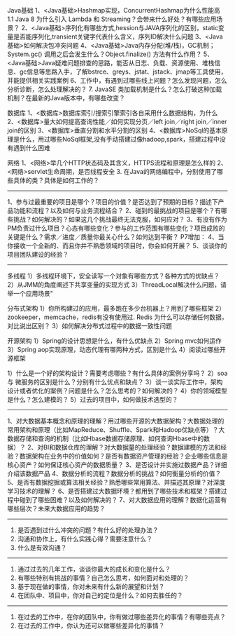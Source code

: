 Java基础
1、<Java基础>Hashmap实现，ConcurrentHashmap为什么性能高
1.1 Java 8 为什么引入 Lambda 和 Streaming？会带来什么好处？有哪些应用场景？
2、<Java基础>序列化有哪些方式,hession与JAVA序列化的区别，static变量是否能序列化,transient关键字代表什么含义，序列ID解决什么问题
3、<Java基础>如何解决包冲突问题
4、<Java基础>Java内存分配(堆/栈)，GC机制；System.gc() 调用之后会发生什么？Object.finalize() 方法有什么作用？
5、<Java基础>Java疑难问题排查的思路，能否从日志、负载、资源使用、堆栈信息、gc信息等思路入手，了解bstrce、greys、jstat、jstack、jmap等工具使用，并能提供相关实践案例
6、工作中，有遇到过哪些线上问题？怎么发现问题，怎么分析诊断，怎么处理解决的？
7. JavaSE 类加载机制是什么？怎么打破这种加载机制？在最新的Java版本中，有哪些改变？

数据库
1、<数据库>数据库索引/搜索引擎索引各自采用什么数据结构，为什么
2、<数据库>量大如何提高查询性能／如何实现分页／left join／right join／inner join的区别
3、<数据库>垂直分割和水平分割的区别
4、<数据库>NoSql的基本原理是什么，用过哪些NoSql框架,没有手动搭建过像hadoop,spark，搭建过程中没有遇到什么困难

网络
1、<网络>举几个HTTP状态码及其含义，HTTPS流程和原理是怎么样的
2、<网络>servlet生命周期，是否线程安全
3. 在Java的网络编程中，分别使用了哪些具体的类？具体是如何工作的？

-----


1、参与过最重要的项目是哪个？项目的价值？是否达到了预期的目标？描述下产品功能和流程？以及如何与业务流程结合？
2、碰到的最挑战的项目是哪个？有哪些挑战？如何解决的？如果这几个挑战最终无法克服，如何应对？
3、有没有作为PM负责过什么项目？心态有哪些变化？参与的工作范围有哪些变化？项目成败的关键是什么？需求／进度／质量你最关心什么？如何达到平衡？
P7增加：
4、当你接收一个全新的、而且你并不熟悉领域的项目时，你会如何开展？
5、谈谈你的项目团队建设的经验？ 


-----------

多线程
1）多线程环境下，安全读写一个对象有哪些方式？各种方式的优缺点？
2）从JMM的角度阐述下共享变量的实现方式
3）ThreadLocal解决什么问题，请举一个应用场景"

分布式架构
1）你所构建过的应用，最多跑在多少台机器上？用到了哪些框架
2）zookeeper，memcache，redis有没有使用过. Redis 为什么可以存储任何数据，对比说出区别？
3）如何解决分布式过程中的数据一致性问题

开源架构
1）Spring的设计思想是什么，有什么优缺点
2）Spring mvc如何运作
3）Spring aop实现原理，动态代理有哪两种方式，区别是什么
4）阅读过哪些开源框架

1）什么是一个好的架构设计？需要考虑哪些？有什么具体的案例分享吗？
2）soa 与 微服务的区别是什么？分别有什么优点和缺点？
3）谈一谈实际工作中，架构设计或者优化的案例？问题是什么？怎么思考的？如何解决的？
4）你的领域模型是什么？怎么建模的？
5）过去的项目中，如何做技术选型的？

----------

1、对大数据基本概念和原理的理解？用过哪些开源的大数据架构？大数据处理的常用架构和原理（比如MapReduce、Shuffle、Spark和Hadoop优缺点等）？大数据存储和查询的机制（比如Hbase数据存储原理、如何查询Hbase中的数据）？
2、对BI和数据仓库的理解？对大数据量的处理经验？数据建模的方法和经验？数据架构在业务中的价值如何？是否有数据资产管理的经验？企业哪些信息是核心资产？如何保证核心资产的数据质量？
3、是否设计并实施过数据产品？详细介绍该数据产品
4、数据分析的流程？数据分析的挑战？如何衡量分析的价值？
5、是否有数据挖掘或算法相关经验？熟悉哪些常用算法、并描述其原理？对深度学习技术的理解？
6、是否搭建过大数据环境？都用到了哪些技术和框架？搭建过程中碰到了哪些困难？以及如何解决的？
7、对大数据应用的理解？数据化运营有哪些层次？未来大数据应用的趋势？ 


----------------

1. 是否遇到过什么冲突的问题？有什么好的处理办法？
2. 沟通和协作上，有什么实践心得？需要注意什么？
3. 什么是有效沟通？

---------

1. 通过过去的几年工作，谈谈你最大的成长和变化是什么？
2. 有哪些特别有挑战的事情？自己怎么思考，如何面对和处理的？
3. 基于现在做的事情，你对未来有什么新的展望和计划？
4. 在团队中、项目中，你对自己的定位是什么？如何去胜任的？

--------

1. 在过去的工作中，在你的团队中，你有做过哪些差异化的事情？有哪些亮点？
2. 在过去的工作中，你认为还可以做哪些差异化的事情？



